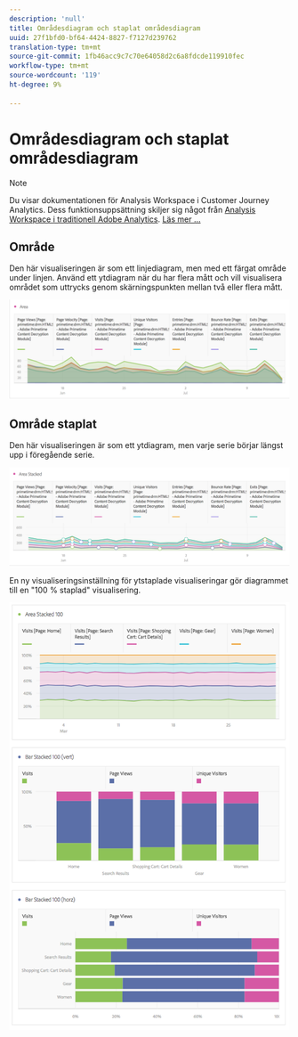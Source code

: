 ```yaml
---
description: 'null'
title: Områdesdiagram och staplat områdesdiagram
uuid: 27f1bfd0-bf64-4424-8827-f7127d239762
translation-type: tm+mt
source-git-commit: 1fb46acc9c7c70e64058d2c6a8fdcde119910fec
workflow-type: tm+mt
source-wordcount: '119'
ht-degree: 9%

---
```



# Områdesdiagram och staplat områdesdiagram

>[!NOTE]
>
>Du visar dokumentationen för Analysis Workspace i Customer Journey Analytics. Dess funktionsuppsättning skiljer sig något från [Analysis Workspace i traditionell Adobe Analytics](https://docs.adobe.com/content/help/en/analytics/analyze/analysis-workspace/home.html). [Läs mer …](/help/getting-started/cja-aa.md)

## Område

Den här visualiseringen är som ett linjediagram, men med ett färgat område under linjen. Använd ett ytdiagram när du har flera mått och vill visualisera området som uttrycks genom skärningspunkten mellan två eller flera mått.

![](assets/area.png)

## Område staplat

Den här visualiseringen är som ett ytdiagram, men varje serie börjar längst upp i föregående serie.

![](assets/area-stacked.png)

En ny visualiseringsinställning för ytstaplade visualiseringar gör diagrammet till en &quot;100 % staplad&quot; visualisering.

![](assets/areastacked100.png)

